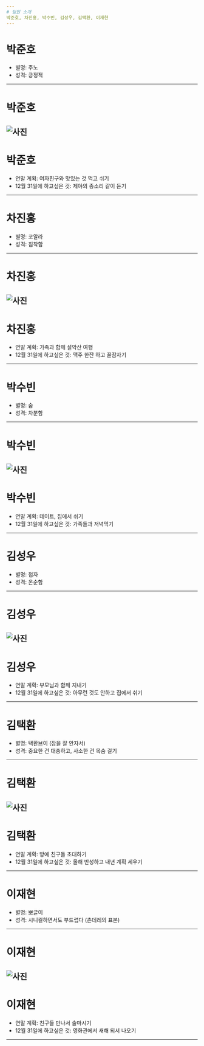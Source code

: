 ```yaml
---
# 팀원 소개
박준호, 차진홍, 박수빈, 김성우, 김택환, 이재현
---
```

# 박준호
- 별명: 주노
- 성격: 긍정적
---
# 박준호
![사진](https://github.com/KeitHLeE94/SSAFY5/blob/master/imgs/image.png?raw=true)
---
# 박준호
- 연말 계획: 여자친구와 맛있는 것 먹고 쉬기
- 12월 31일에 하고싶은 것: 제야의 종소리 같이 듣기
---
# 차진홍
- 별명: 코알라
- 성격: 침착함
---
# 차진홍
![사진](https://github.com/KeitHLeE94/SSAFY5/blob/master/imgs/unnamed%20(1).jpg?raw=true)
---
# 차진홍
- 연말 계획: 가족과 함께 설악산 여행
- 12월 31일에 하고싶은 것: 맥주 한잔 하고 꿀잠자기
---
# 박수빈
- 별명: 숩
- 성격: 차분함
---
# 박수빈
![사진](https://github.com/KeitHLeE94/SSAFY5/blob/master/imgs/20181227_152947.jpg?raw=true)
---
# 박수빈
- 연말 계획: 데이트, 집에서 쉬기
- 12월 31일에 하고싶은 것: 가족들과 저녁먹기
---
# 김성우
- 별명: 첩자
- 성격: 온순함
---
# 김성우
![사진](https://github.com/KeitHLeE94/SSAFY5/blob/master/imgs/BCDC9001-93AE-435E-B987-4AD64F6C0D17.jpeg?raw=true)
---
# 김성우
- 연말 계획: 부모님과 함께 지내기
- 12월 31일에 하고싶은 것: 아무런 것도 안하고 집에서 쉬기
---
# 김택환
- 별명: 택환브이 (잠을 잘 안자서)
- 성격: 중요한 건 대충하고, 사소한 건 목숨 걸기
---
# 김택환
![사진](https://github.com/KeitHLeE94/SSAFY5/blob/master/imgs/unnamed.jpg?raw=true)
---
# 김택환
- 연말 계획: 방에 친구들 초대하기
- 12월 31일에 하고싶은 것: 올해 반성하고 내년 계획 세우기
---
# 이재현
- 별명: 뽀글이
- 성격: 시니컬하면서도 부드럽다 (츤데레의 표본)
---
# 이재현
![사진](https://github.com/KeitHLeE94/SSAFY5/blob/master/imgs/20181222_224404.jpg?raw=true)
---
# 이재현
- 연말 계획: 친구들 만나서 술마시기
- 12월 31일에 하고싶은 것: 영화관에서 새해 되서 나오기
---
